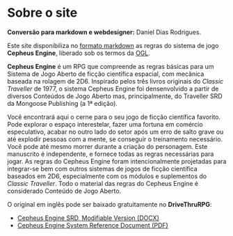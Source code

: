 # Sobre o site

**Conversão para markdown e webdesigner:** Daniel Dias Rodrigues.

Este site disponibiliza no [formato markdown](extra_01-manifesto.md) as regras do sistema de jogo **Cepheus Engine**, liberado sob os termos da [OGL](Licenciamento.md).

**Cepheus Engine** é um RPG que compreende as regras básicas para um Sistema de Jogo Aberto de ficção científica espacial, com mecânica baseada na rolagem de 2D6. Inspirado pelos três livros originais do _Classic Traveller_ de 1977, o sistema Cepheus Engine foi densenvolvido a partir de diversos Conteúdos de Jogo Aberto mas, principalmente, do Traveller SRD da Mongoose Publishing (a 1ª edição).

Você encontrará aqui o cerne para o seu jogo de ficção científica favorito. Pode explorar o espaço interestelar, fazer uma fortuna em comércio especulativo, acabar no outro lado do setor após um erro de salto grave ou até explodir pessoas com a mente, se conseguir o treinamento necessário. Você pode até mesmo morrer durante a criação do personagem. Este manuscrito é independente, e fornece todas as regras necessárias para jogar. As regras do Cepheus Engine foram intencionalmente projetadas para integrar-se bem com outros sistemas de jogos de ficção científica baseados em 2D6, especialmente com os módulos e suplementos do _Classic Traveller_. Todo o material das regras do Cepheus Engine é considerado Conteúdo de Jogo Aberto.

O original em inglês pode ser baixado gratuitamente no **DriveThruRPG**:

- [Cepheus Engine SRD, Modifiable Version (DOCX)](https://www.drivethrurpg.com/pt/product/187941/cepheus-engine-srd-modifiable-version)
- [Cepheus Engine System Reference Document (PDF)](https://www.drivethrurpg.com/pt/product/186894/cepheus-engine-system-reference-document)